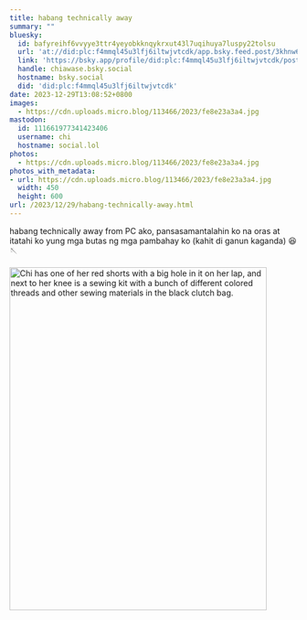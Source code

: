 ```yaml
---
title: habang technically away
summary: ""
bluesky:
  id: bafyreihf6vvyye3ttr4yeyobkknqykrxut43l7uqihuya7luspy22tolsu
  url: 'at://did:plc:f4mmql45u3lfj6iltwjvtcdk/app.bsky.feed.post/3khnw6hvvfa2p'
  link: 'https://bsky.app/profile/did:plc:f4mmql45u3lfj6iltwjvtcdk/post/3khnw6hvvfa2p'
  handle: chiawase.bsky.social
  hostname: bsky.social
  did: 'did:plc:f4mmql45u3lfj6iltwjvtcdk'
date: 2023-12-29T13:08:52+0800
images:
  - https://cdn.uploads.micro.blog/113466/2023/fe8e23a3a4.jpg
mastodon:
  id: 111661977341423406
  username: chi
  hostname: social.lol
photos:
  - https://cdn.uploads.micro.blog/113466/2023/fe8e23a3a4.jpg
photos_with_metadata:
- url: https://cdn.uploads.micro.blog/113466/2023/fe8e23a3a4.jpg
  width: 450
  height: 600
url: /2023/12/29/habang-technically-away.html
---
```


habang technically away from PC ako, pansasamantalahin ko na oras at itatahi ko yung mga butas ng mga pambahay ko (kahit di ganun kaganda) 😆🪡

<img src="uploads/2023/fe8e23a3a4.jpg" width="450" height="600" alt="Chi has one of her red shorts with a big hole in it on her lap, and next to her knee is a sewing kit with a bunch of different colored threads and other sewing materials in the black clutch bag.">
